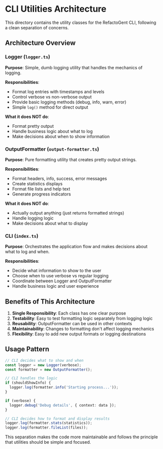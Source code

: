 # CLI Utilities Architecture

This directory contains the utility classes for the RefactoGent CLI, following a clean separation of concerns.

## Architecture Overview

### Logger (`logger.ts`)
**Purpose**: Simple, dumb logging utility that handles the mechanics of logging.

**Responsibilities**:
- Format log entries with timestamps and levels
- Control verbose vs non-verbose output
- Provide basic logging methods (debug, info, warn, error)
- Simple `log()` method for direct output

**What it does NOT do**:
- Format pretty output
- Handle business logic about what to log
- Make decisions about when to show information

### OutputFormatter (`output-formatter.ts`)
**Purpose**: Pure formatting utility that creates pretty output strings.

**Responsibilities**:
- Format headers, info, success, error messages
- Create statistics displays
- Format file lists and help text
- Generate progress indicators

**What it does NOT do**:
- Actually output anything (just returns formatted strings)
- Handle logging logic
- Make decisions about what to display

### CLI (`index.ts`)
**Purpose**: Orchestrates the application flow and makes decisions about what to log and when.

**Responsibilities**:
- Decide what information to show to the user
- Choose when to use verbose vs regular logging
- Coordinate between Logger and OutputFormatter
- Handle business logic and user experience

## Benefits of This Architecture

1. **Single Responsibility**: Each class has one clear purpose
2. **Testability**: Easy to test formatting logic separately from logging logic
3. **Reusability**: OutputFormatter can be used in other contexts
4. **Maintainability**: Changes to formatting don't affect logging mechanics
5. **Flexibility**: Easy to add new output formats or logging destinations

## Usage Pattern

```typescript
// CLI decides what to show and when
const logger = new Logger(verbose);
const formatter = new OutputFormatter();

// CLI handles the logic
if (shouldShowInfo) {
  logger.log(formatter.info('Starting process...'));
}

if (verbose) {
  logger.debug('Debug details', { context: data });
}

// CLI decides how to format and display results
logger.log(formatter.stats(statistics));
logger.log(formatter.fileList(files));
```

This separation makes the code more maintainable and follows the principle that utilities should be simple and focused.
